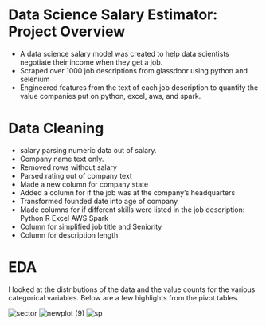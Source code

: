 # Data Science Salary Estimator: Project Overview
- A data science salary  model was created to help data scientists negotiate their income when they get a job.
- Scraped over 1000 job descriptions from glassdoor using python and selenium
- Engineered features from the text of each job description to quantify the value companies put on python, excel, aws, and spark.
# Data Cleaning
- salary parsing numeric data out of salary.
- Company name text only.
- Removed rows without salary
- Parsed rating out of company text
- Made a new column for company state
- Added a column for if the job was at the company’s headquarters
- Transformed founded date into age of company
- Made columns for if different skills were listed in the job description:
Python
R
Excel
AWS
Spark
- Column for simplified job title and Seniority
- Column for description length
# EDA
I looked at the distributions of the data and the value counts for the various categorical variables. Below are a few highlights from the pivot tables.

![sector](https://github.com/Ahmd-karrar/ds_salary/assets/155227956/6aefca44-3cf8-4702-95c8-eb99ba9b49b3)
![newplot (9)](https://github.com/Ahmd-karrar/ds_salary/assets/155227956/4bd8e515-1af1-4ff5-8ac9-3d6ae0ddb846)
![sp](https://github.com/Ahmd-karrar/ds_salary/assets/155227956/eddf7c6d-00c3-4709-8579-0edccf8e2681)

